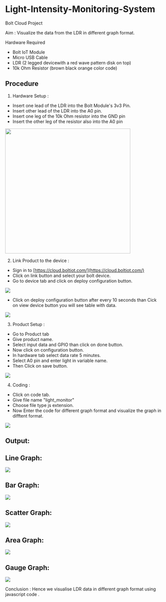 # Light-Intensity-Monitoring-System
Bolt Cloud Project

Aim : Visualize the data from the LDR in different graph format.

Hardware Required
- Bolt IoT Module
- Micro USB Cable
- LDR (2 legged devicewith a red wave pattern disk on top)
- 10k Ohm Resistor (brown black orange color code)

## Procedure 
1) Hardware Setup :
- Insert one lead of the LDR into the Bolt Module's 3v3 Pin.
- Insert other lead of the LDR into the A0 pin.
- Insert one leg of the 10k Ohm resistor into the GND pin
- Insert the other leg of the resistor also into the A0 pin

<img src="Images/Hardware%20Setup.png" width="400"/>

2) Link Product to the device :
- Sign in to [https://cloud.boltiot.com/](https://cloud.boltiot.com/)
- Click on link button and select your bolt device.
- Go to device tab and click on deploy configuration button.

![](Images/Link%20Product.png)

- Click on deploy configuration button after every 10 seconds than Cick on view device button you will see table with data.

![](Images/Data%20Table.png)

3) Product Setup :
- Go to Product tab 
- Give product name.
- Select input data and GPIO than click on done button.
- Now click on configuration button.
- In hardware tab select data rate 5 minutes.
- Select A0 pin and enter light in variable name.
- Then Click on save button.

![](Images/Product%20Setup.png)

4) Coding :
- Click on code tab.
- Give file name "light_monitor"
- Choose file type js extension.
- Now Enter the code for different graph format and visualize the graph in difftent format.

![](Images/Javascript%20Code.png)

## Output:

## Line Graph:
![](Images/Line%20Graph.png)

## Bar Graph:
![](Images/Bar%20Graph.png)

## Scatter Graph:
![](Images/Scatter%20Graph.png)

## Area Graph:
![](Images/Area%20Graph.png)

## Gauge Graph:
![](Images/Gauge%20Graph.png)

Conclusion : Hence we visualise LDR data in different graph format using javascript code .

